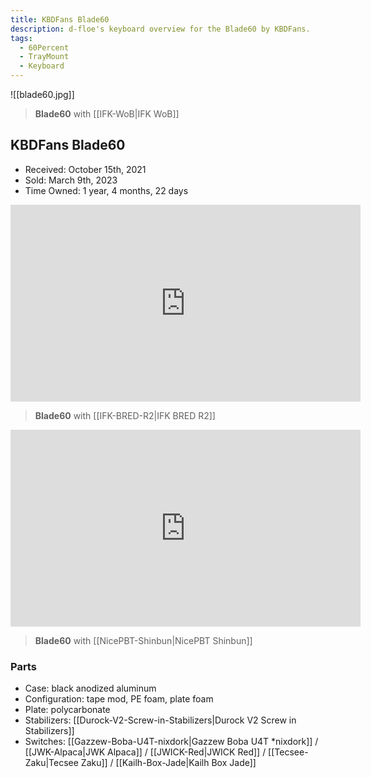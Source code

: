 ```yaml
---
title: KBDFans Blade60
description: d-floe's keyboard overview for the Blade60 by KBDFans.
tags:
  - 60Percent
  - TrayMount
  - Keyboard
---
```


![[blade60.jpg]]

> **Blade60** with [[IFK-WoB|IFK WoB]]

## KBDFans Blade60

- Received: October 15th, 2021
- Sold: March 9th, 2023
- Time Owned: 1 year, 4 months, 22 days

<iframe width="560" height="315" src="https://www.youtube-nocookie.com/embed/bti6vvykF1w" title="YouTube video player" frameborder="0" allow="accelerometer; autoplay; clipboard-write; encrypted-media; gyroscope; picture-in-picture; web-share" allowfullscreen></iframe>

> **Blade60** with [[IFK-BRED-R2|IFK BRED R2]]

<iframe width="560" height="315" src="https://www.youtube-nocookie.com/embed/EPrUcKmqydE" title="YouTube video player" frameborder="0" allow="accelerometer; autoplay; clipboard-write; encrypted-media; gyroscope; picture-in-picture; web-share" allowfullscreen></iframe>

> **Blade60** with [[NicePBT-Shinbun|NicePBT Shinbun]]

### Parts

- Case: black anodized aluminum
- Configuration: tape mod, PE foam, plate foam
- Plate: polycarbonate
- Stabilizers: [[Durock-V2-Screw-in-Stabilizers|Durock V2 Screw in Stabilizers]]
- Switches: [[Gazzew-Boba-U4T-nixdork|Gazzew Boba U4T *nixdork]] / [[JWK-Alpaca|JWK Alpaca]] / [[JWICK-Red|JWICK Red]] / [[Tecsee-Zaku|Tecsee Zaku]] / [[Kailh-Box-Jade|Kailh Box Jade]]
